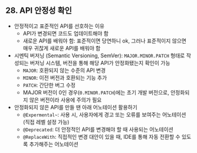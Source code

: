 ## 28. API 안정성 확인

- 안정적이고 표준적인 API를 선호하는 이유
  - API가 변경되면 코드도 업데이트해야 함
  - 새로운 API를 배워야 함: 표준적이면 당연하니 ok, 그러나 표준적이지 않으면 매우 귀찮게 새로운 API를 배워야 함
- 시멘틱 버저닝 (Semantic Versioning, SemVer): `MAJOR.MINOR.PATCH` 형태로 작성되는 버저닝 시스템, 버전을 통해 해당 API가 안정화됐는지 확인이 가능
  - `MAJOR`: 호환되지 않는 수준의 API 변경
  - `MINOR`: 이전 버전과 호환되는 기능 추가
  - `PATCH`: 간단한 버그 수정
  - MAJOR 버전이 0인 경우(`0.MINOR.PATCH`)에는 초기 개발 버전으로, 안정화되지 않은 버전이라 사용에 주의가 필요
- 안정화되지 않은 API를 만들 땐 아래 어노테이션 활용하기
  - `@Expermental~`: 사용 시, 사용자에게 경고 또는 오류를 보여주는 어노테이션 (직접 레벨 설정 가능)
  - `@Deprecated`: 더 안정적인 API를 변경해야 할 때 사용되는 어노테이션
  - `@ReplaceWith`: 직접적인 변경 대안이 있을 때, IDE를 통해 자동 전환할 수 있도록 추가해주는 어노테이션

[//]: # (todo: 안드로이드에서 직접 Expermental, Deprecatd, ReplaceWith 써보기)
[//]: # (todo: @OptIn 공부)